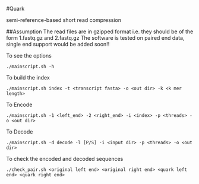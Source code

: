 #Quark 

semi-reference-based short read compression

##Assumption
The read files are in gzipped format i.e. they should be of the form 1.fastq.gz and 2.fastq.gz
The software is tested on paired end data, single end support would be added soon!!


To see the options

```{r, engine='bash', encode and decode}
./mainscript.sh -h

```

To build the index


```{r, engine='bash', encode and decode}
./mainscript.sh index -t <transcript fasta> -o <out dir> -k <k mer length>

```

To Encode

```{r, engine='bash', encode and decode}
./mainscript.sh -1 <left_end> -2 <right_end> -i <index> -p <threads> -o <out dir>

```

To Decode

```{r, engine='bash', encode and decode}
./mainscript.sh -d decode -l [P/S] -i <input dir> -p <threads> -o <out dir>

```

To check the encoded and decoded sequences 


```{r, engine='bash', encode and decode}
./check_pair.sh <original left end> <original right end> <quark left end> <quark right end>

```
